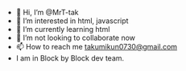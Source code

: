 - 👋 Hi, I’m @MrT-tak
- 👀 I’m interested in html, javascript
- 🌱 I’m currently learning html
- 💞️ I’m not looking to collaborate now
- 📫 How to reach me takumikun0730@gmail.com
- I am in Block by Block dev team.

<!---
MrT-tak/MrT-tak is a ✨ special ✨ repository because its `README.md` (this file) appears on your GitHub profile.
You can click the Preview link to take a look at your changes.
--->
